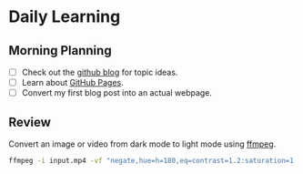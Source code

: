 # Daily Learning

## Morning Planning

- [ ] Check out the [github blog](https://github.blog/) for topic ideas.
- [ ] Learn about [GitHub Pages](https://skills.github.com/#first-day-on-github).
- [ ] Convert my first blog post into an actual webpage.

## Review

Convert an image or video from dark mode to light mode using [ffmpeg](https://www.ffmpeg.org).

```bash
ffmpeg -i input.mp4 -vf "negate,hue=h=180,eq=contrast=1.2:saturation=1.1" output.mp4
```
